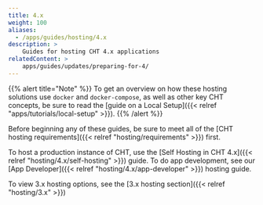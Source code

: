```yaml
---
title: 4.x
weight: 100
aliases:
  - /apps/guides/hosting/4.x
description: >
    Guides for hosting CHT 4.x applications
relatedContent: >
    apps/guides/updates/preparing-for-4/
---
```


{{% alert title="Note" %}} To get an overview on how these hosting solutions use `docker` and `docker-compose`, as well as other key CHT concepts, be sure to read the [guide on a Local Setup]({{< relref "apps/tutorials/local-setup" >}}). {{% /alert %}}

Before beginning any of these guides, be sure to meet all of the [CHT hosting requirements]({{< relref "hosting/requirements" >}}) first.

To host a production instance of CHT, use the [Self Hosting in CHT 4.x]({{< relref "hosting/4.x/self-hosting" >}}) guide. To do app development, see our [App Developer]({{< relref "hosting/4.x/app-developer" >}}) hosting guide.

To view 3.x hosting options, see the  [3.x hosting section]({{< relref "hosting/3.x" >}}) 
